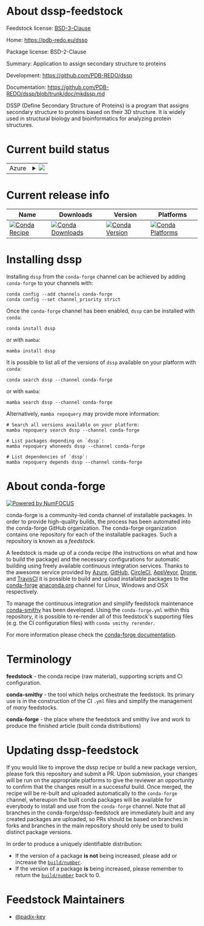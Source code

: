 About dssp-feedstock
====================

Feedstock license: [BSD-3-Clause](https://github.com/conda-forge/dssp-feedstock/blob/main/LICENSE.txt)

Home: https://pdb-redo.eu/dssp

Package license: BSD-2-Clause

Summary: Application to assign secondary structure to proteins

Development: https://github.com/PDB-REDO/dssp

Documentation: https://github.com/PDB-REDO/dssp/blob/trunk/doc/mkdssp.md

DSSP (Define Secondary Structure of Proteins) is a program that assigns secondary structure to proteins based on their 3D structure.
It is widely used in structural biology and bioinformatics for analyzing protein structures.

Current build status
====================


<table>
    
  <tr>
    <td>Azure</td>
    <td>
      <details>
        <summary>
          <a href="https://dev.azure.com/conda-forge/feedstock-builds/_build/latest?definitionId=23419&branchName=main">
            <img src="https://dev.azure.com/conda-forge/feedstock-builds/_apis/build/status/dssp-feedstock?branchName=main">
          </a>
        </summary>
        <table>
          <thead><tr><th>Variant</th><th>Status</th></tr></thead>
          <tbody><tr>
              <td>linux_64</td>
              <td>
                <a href="https://dev.azure.com/conda-forge/feedstock-builds/_build/latest?definitionId=23419&branchName=main">
                  <img src="https://dev.azure.com/conda-forge/feedstock-builds/_apis/build/status/dssp-feedstock?branchName=main&jobName=linux&configuration=linux%20linux_64_" alt="variant">
                </a>
              </td>
            </tr><tr>
              <td>linux_aarch64</td>
              <td>
                <a href="https://dev.azure.com/conda-forge/feedstock-builds/_build/latest?definitionId=23419&branchName=main">
                  <img src="https://dev.azure.com/conda-forge/feedstock-builds/_apis/build/status/dssp-feedstock?branchName=main&jobName=linux&configuration=linux%20linux_aarch64_" alt="variant">
                </a>
              </td>
            </tr><tr>
              <td>linux_ppc64le</td>
              <td>
                <a href="https://dev.azure.com/conda-forge/feedstock-builds/_build/latest?definitionId=23419&branchName=main">
                  <img src="https://dev.azure.com/conda-forge/feedstock-builds/_apis/build/status/dssp-feedstock?branchName=main&jobName=linux&configuration=linux%20linux_ppc64le_" alt="variant">
                </a>
              </td>
            </tr><tr>
              <td>osx_64</td>
              <td>
                <a href="https://dev.azure.com/conda-forge/feedstock-builds/_build/latest?definitionId=23419&branchName=main">
                  <img src="https://dev.azure.com/conda-forge/feedstock-builds/_apis/build/status/dssp-feedstock?branchName=main&jobName=osx&configuration=osx%20osx_64_" alt="variant">
                </a>
              </td>
            </tr><tr>
              <td>osx_arm64</td>
              <td>
                <a href="https://dev.azure.com/conda-forge/feedstock-builds/_build/latest?definitionId=23419&branchName=main">
                  <img src="https://dev.azure.com/conda-forge/feedstock-builds/_apis/build/status/dssp-feedstock?branchName=main&jobName=osx&configuration=osx%20osx_arm64_" alt="variant">
                </a>
              </td>
            </tr><tr>
              <td>win_64</td>
              <td>
                <a href="https://dev.azure.com/conda-forge/feedstock-builds/_build/latest?definitionId=23419&branchName=main">
                  <img src="https://dev.azure.com/conda-forge/feedstock-builds/_apis/build/status/dssp-feedstock?branchName=main&jobName=win&configuration=win%20win_64_" alt="variant">
                </a>
              </td>
            </tr>
          </tbody>
        </table>
      </details>
    </td>
  </tr>
</table>

Current release info
====================

| Name | Downloads | Version | Platforms |
| --- | --- | --- | --- |
| [![Conda Recipe](https://img.shields.io/badge/recipe-dssp-green.svg)](https://anaconda.org/conda-forge/dssp) | [![Conda Downloads](https://img.shields.io/conda/dn/conda-forge/dssp.svg)](https://anaconda.org/conda-forge/dssp) | [![Conda Version](https://img.shields.io/conda/vn/conda-forge/dssp.svg)](https://anaconda.org/conda-forge/dssp) | [![Conda Platforms](https://img.shields.io/conda/pn/conda-forge/dssp.svg)](https://anaconda.org/conda-forge/dssp) |

Installing dssp
===============

Installing `dssp` from the `conda-forge` channel can be achieved by adding `conda-forge` to your channels with:

```
conda config --add channels conda-forge
conda config --set channel_priority strict
```

Once the `conda-forge` channel has been enabled, `dssp` can be installed with `conda`:

```
conda install dssp
```

or with `mamba`:

```
mamba install dssp
```

It is possible to list all of the versions of `dssp` available on your platform with `conda`:

```
conda search dssp --channel conda-forge
```

or with `mamba`:

```
mamba search dssp --channel conda-forge
```

Alternatively, `mamba repoquery` may provide more information:

```
# Search all versions available on your platform:
mamba repoquery search dssp --channel conda-forge

# List packages depending on `dssp`:
mamba repoquery whoneeds dssp --channel conda-forge

# List dependencies of `dssp`:
mamba repoquery depends dssp --channel conda-forge
```


About conda-forge
=================

[![Powered by
NumFOCUS](https://img.shields.io/badge/powered%20by-NumFOCUS-orange.svg?style=flat&colorA=E1523D&colorB=007D8A)](https://numfocus.org)

conda-forge is a community-led conda channel of installable packages.
In order to provide high-quality builds, the process has been automated into the
conda-forge GitHub organization. The conda-forge organization contains one repository
for each of the installable packages. Such a repository is known as a *feedstock*.

A feedstock is made up of a conda recipe (the instructions on what and how to build
the package) and the necessary configurations for automatic building using freely
available continuous integration services. Thanks to the awesome service provided by
[Azure](https://azure.microsoft.com/en-us/services/devops/), [GitHub](https://github.com/),
[CircleCI](https://circleci.com/), [AppVeyor](https://www.appveyor.com/),
[Drone](https://cloud.drone.io/welcome), and [TravisCI](https://travis-ci.com/)
it is possible to build and upload installable packages to the
[conda-forge](https://anaconda.org/conda-forge) [anaconda.org](https://anaconda.org/)
channel for Linux, Windows and OSX respectively.

To manage the continuous integration and simplify feedstock maintenance
[conda-smithy](https://github.com/conda-forge/conda-smithy) has been developed.
Using the ``conda-forge.yml`` within this repository, it is possible to re-render all of
this feedstock's supporting files (e.g. the CI configuration files) with ``conda smithy rerender``.

For more information please check the [conda-forge documentation](https://conda-forge.org/docs/).

Terminology
===========

**feedstock** - the conda recipe (raw material), supporting scripts and CI configuration.

**conda-smithy** - the tool which helps orchestrate the feedstock.
                   Its primary use is in the construction of the CI ``.yml`` files
                   and simplify the management of *many* feedstocks.

**conda-forge** - the place where the feedstock and smithy live and work to
                  produce the finished article (built conda distributions)


Updating dssp-feedstock
=======================

If you would like to improve the dssp recipe or build a new
package version, please fork this repository and submit a PR. Upon submission,
your changes will be run on the appropriate platforms to give the reviewer an
opportunity to confirm that the changes result in a successful build. Once
merged, the recipe will be re-built and uploaded automatically to the
`conda-forge` channel, whereupon the built conda packages will be available for
everybody to install and use from the `conda-forge` channel.
Note that all branches in the conda-forge/dssp-feedstock are
immediately built and any created packages are uploaded, so PRs should be based
on branches in forks and branches in the main repository should only be used to
build distinct package versions.

In order to produce a uniquely identifiable distribution:
 * If the version of a package **is not** being increased, please add or increase
   the [``build/number``](https://docs.conda.io/projects/conda-build/en/latest/resources/define-metadata.html#build-number-and-string).
 * If the version of a package **is** being increased, please remember to return
   the [``build/number``](https://docs.conda.io/projects/conda-build/en/latest/resources/define-metadata.html#build-number-and-string)
   back to 0.

Feedstock Maintainers
=====================

* [@padix-key](https://github.com/padix-key/)

